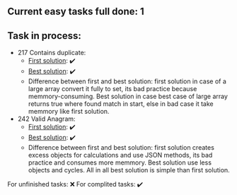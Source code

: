 ## Current easy tasks full done: 1

## Task in process:
- 217 Contains duplicate: 
    - [First solution](./containsDuplicate/firstSolution.mjs): ✔️
    - [Best solution](./containsDuplicate/bestSolution.mjs): ✔️
    - <span id="217-difference">Difference between first and best solution: first solution in case of a large array convert it fully to set, its bad practice because memmory-consuming. Best solution in case best case of large array returns true where found match in start, else in bad case it take memmory like first solution.</span>
- 242 Valid Anagram: 
    - [First solution](./validAnagram/firstSolution.mjs): ✔️
    - [Best solution](./validAnagram/bestSolution.mjs): ✔️
    - <span id="242-difference">Difference between first and best solution: first solution creates excess objects for calculations and use JSON methods, its bad practice and consumes more memmory. Best solution use less objects and cycles. All in all best solution is simple than first solution.</span>

For unfinished tasks: ❌
For complited tasks: ✔️